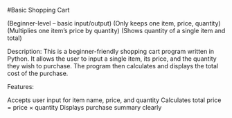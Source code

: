 #Basic Shopping Cart

(Beginner-level – basic input/output)
(Only keeps one item, price, quantity)
(Multiplies one item’s price by quantity)
(Shows quantity of a single item and total)


Description:
This is a beginner-friendly shopping cart program written in Python. It allows the user to input a single item, its price, and the quantity they wish to purchase. The program then calculates and displays the total cost of the purchase.

Features:

Accepts user input for item name, price, and quantity
Calculates total price = price × quantity
Displays purchase summary clearly
